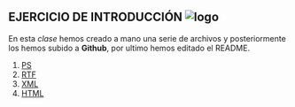 ## EJERCICIO DE INTRODUCCIÓN ![logo](http://www.nacion.com/static/LNCNacion/images/rss_black.svg)

En esta *clase* hemos creado a mano una serie de archivos y posteriormente los hemos subido a **Github**, por ultimo hemos editado el README.

1. [PS](https://github.com/mangel2500/Ejercicio-de-Introducci-n/blob/master/ejemplops.ps)
2. [RTF](https://github.com/mangel2500/Ejercicio-de-Introducci-n/blob/master/ejemplortf.rtf)
3. [XML](https://github.com/mangel2500/Ejercicio-de-Introducci-n/blob/master/ejemploxml.xml)
4. [HTML](https://github.com/mangel2500/Ejercicio-de-Introducci-n/blob/master/ejemplohtml.html)

